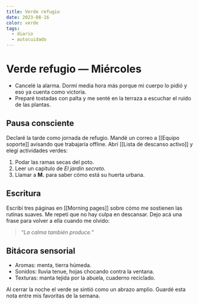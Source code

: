```yaml
---
title: Verde refugio
date: 2023-08-16
color: verde
tags:
  - diario
  - autocuidado
---
```


# Verde refugio — Miércoles

- Cancelé la alarma. Dormí media hora más porque mi cuerpo lo pidió y eso ya cuenta como victoria.
- Preparé tostadas con palta y me senté en la terraza a escuchar el ruido de las plantas.

## Pausa consciente
Declaré la tarde como jornada de refugio. Mandé un correo a [[Equipo soporte]] avisando que trabajaría offline. Abrí [[Lista de descanso activo]] y elegí actividades verdes:

1. Podar las ramas secas del poto.
2. Leer un capítulo de _El jardín secreto_.
3. Llamar a **M.** para saber cómo está su huerta urbana.

## Escritura
Escribí tres páginas en [[Morning pages]] sobre cómo me sostienen las rutinas suaves. Me repetí que no hay culpa en descansar. Dejo acá una frase para volver a ella cuando me olvido:
> _“La calma también produce.”_

## Bitácora sensorial
- Aromas: menta, tierra húmeda.
- Sonidos: lluvia tenue, hojas chocando contra la ventana.
- Texturas: manta tejida por la abuela, cuaderno reciclado.

Al cerrar la noche el verde se sintió como un abrazo amplio. Guardé esta nota entre mis favoritas de la semana.
